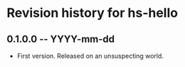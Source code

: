 # Revision history for hs-hello

## 0.1.0.0 -- YYYY-mm-dd

* First version. Released on an unsuspecting world.
